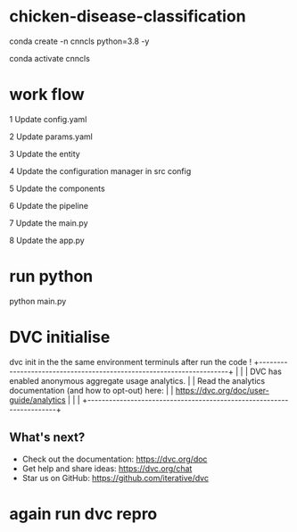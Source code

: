 # chicken-disease-classification

conda create -n cnncls python=3.8 -y

conda activate cnncls

# work flow

1 Update config.yaml

2 Update params.yaml

3 Update the entity

4 Update the configuration manager in src config

5 Update the components

6 Update the pipeline

7 Update the main.py

8 Update the app.py


# run python 
python main.py
# DVC initialise
dvc init    in the the same environment terminuls after run the code !
+---------------------------------------------------------------------+
|                                                                     |
|        DVC has enabled anonymous aggregate usage analytics.         |
|     Read the analytics documentation (and how to opt-out) here:     |
|             <https://dvc.org/doc/user-guide/analytics>              |
|                                                                     |
+---------------------------------------------------------------------+

What's next?
------------
- Check out the documentation: <https://dvc.org/doc>
- Get help and share ideas: <https://dvc.org/chat>
- Star us on GitHub: <https://github.com/iterative/dvc>

# again run dvc repro

